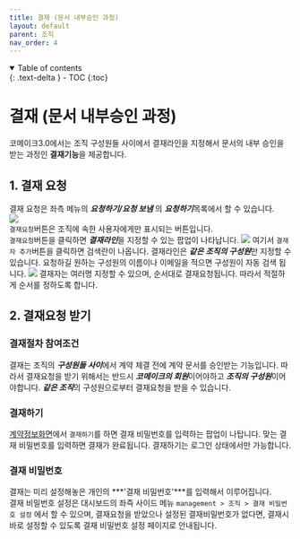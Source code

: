 ```yaml
---
title: 결재 (문서 내부승인 과정)
layout: default
parent: 조직
nav_order: 4
---
```


<details open markdown="block">
  <summary>
    Table of contents
  </summary>
  {: .text-delta }
- TOC
{:toc}
</details>

# 결재 (문서 내부승인 과정)

코메이크3.0에서는 조직 구성원들 사이에서 결재라인을 지정해서 문서의 내부 승인을 받는 과정인 **결재기능**을 제공합니다.  


## 1. 결재 요청
결재 요청은 좌측 메뉴의 ***요청하기/요청 보냄*** 의 ***요청하기***목록에서 할 수 있습니다.  
![](/user_guide/assets/org/approve1.png)  
`결재요청`버튼은 조직에 속한 사용자에게만 표시되는 버튼입니다.  
`결재요청`버튼을 클릭하면 ***결재라인***을 지정할 수 있는 팝업이 나타납니다.
![](/user_guide/assets/org/approve2.png)
 여기서 `결재자 추가`버튼을 클릭하면 검색란이 나옵니다. 결재라인은 ***같은 조직의 구성원***만 지정할 수 있습니다. 요청하길 원하는 구성원의 이름이나 이메일을 적으면 구성원이 자동 검색 됩니다.
 ![](/user_guide/assets/org/approve3.png)
  결재자는 여러명 지정할 수 있으며, 순서대로 결재요청됩니다. 따라서 적절하게 순서를 정하도록 합니다.  

## 2. 결재요청 받기  

### 결재절차 참여조건
결재는 조직의 ***구성원들 사이***에서 계약 체결 전에 계약 문서를 승인받는 기능입니다. 따라서 결재요청을 받기 위해서는 반드시 ***코메이크의 회원***이어야하고 ***조직의 구성원***이어야합니다. ***같은 조직***의 구성원으로부터 결재요청을 받을 수 있습니다.  

### 결재하기
[계약정보화면](/process/receive.html#1-계약정보화면)에서 `결재하기`를 하면 결재 비밀번호를 입력하는 팝업이 나탑니다. 맞는 결재 비밀번호를 입력하면 결재가 완료됩니다. 결재하기는 로그인 상태에서만 가능합니다.  

### 결재 비밀번호  
결재는 미리 설정해놓은 개인의 ***'결재 비밀번호'***를 입력해서 이루어집니다.  
결재 비밀번호 설정은 대시보드의 좌즉 사이드 메뉴 `management > 조직 > 결재 비밀번호 설정` 에서 할 수 있으며, 결재요청을 받았으나 설정된 결재비밀번호가 없다면, 결재시 바로 설정할 수 있도록 결재 비밀번호 설정 페이지로 안내됩니다.  